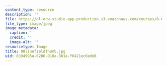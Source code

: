 ```yaml
---
content_type: resource
description: ''
file: https://ol-ocw-studio-app-production.s3.amazonaws.com/courses/8-02-physics-ii-electricity-and-magnetism-spring-2007/8394995a6286010a301af6421ec0ade8_08linefieldThumb.jpg
file_type: image/jpeg
image_metadata:
  caption: ''
  credit: ''
  image-alt: ''
resourcetype: Image
title: 08linefieldThumb.jpg
uid: 8394995a-6286-010a-301a-f6421ec0ade8
---
```

